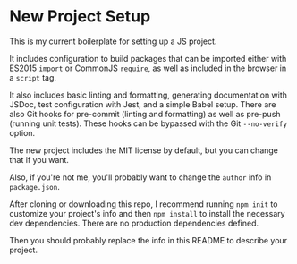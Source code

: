# New Project Setup

This is my current boilerplate for setting up a JS project.

It includes configuration to build packages that can be imported either with ES2015 `import` or CommonJS `require`, as well as included in the browser in a `script` tag.

It also includes basic linting and formatting, generating documentation with JSDoc, test configuration with Jest, and a simple Babel setup. There are also Git hooks for pre-commit (linting and formatting) as well as pre-push (running unit tests). These hooks can be bypassed with the Git `--no-verify` option.

The new project includes the MIT license by default, but you can change that if you want.

Also, if you're not me, you'll probably want to change the `author` info in `package.json`.

After cloning or downloading this repo, I recommend running `npm init` to customize your project's info and then `npm install` to install the necessary dev dependencies. There are no production dependencies defined.

Then you should probably replace the info in this README to describe your project.

